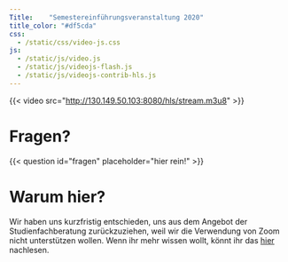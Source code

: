 ```yaml
---
Title:	  "Semestereinführungsveranstaltung 2020"
title_color: "#df5cda"
css:
  - /static/css/video-js.css
js:
  - /static/js/video.js
  - /static/js/videojs-flash.js
  - /static/js/videojs-contrib-hls.js
---
```


{{< video src="http://130.149.50.103:8080/hls/stream.m3u8" >}}

# Fragen?
{{< question id="fragen" placeholder="hier rein!" >}}

# Warum hier?

Wir haben uns kurzfristig entschieden, uns aus dem Angebot der Studienfachberatung zurückzuziehen, weil wir die Verwendung von Zoom nicht unterstützen wollen. Wenn ihr mehr wissen wollt, könnt ihr das [hier](/aktuelles) nachlesen.